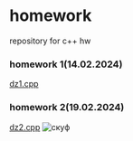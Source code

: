 # homework
repository for c++ hw  
### homework 1(14.02.2024)               
[dz1.cpp](https://github.com/xurky1/homework1/edit/main/dz1.cpp)

### homework 2(19.02.2024)
[dz2.cpp](https://github.com/xurky1/homework1/blob/main/dz2.cpp)
![скуф](https://flomaster.top/uploads/posts/2023-10/1697500051_flomaster-top-p-risunok-shreka-karandashom-pinterest-1.jpg)
